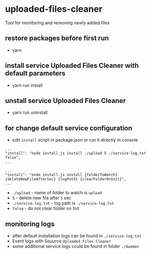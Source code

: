 # uploaded-files-cleaner
Tool for monitoring and removing newly added files

## restore packages before first run
* yarn

## install service Uploaded Files Cleaner with default parameters
* yarn run install

## unstall service Uploaded Files Cleaner
* yarn run uninstall

## for change default service configuration 
* edit `install` script in package.json or run it directly in console
```
...
"install": "node install.js install ./upload 5 ./service-log.txt false",
...
```

```
...
"install": "node install.js install {folderToWatch} {deleteNewFileAfterSec} {logPath} {clearFolderOnInit}",
...
```

* `./upload` - name of folder to watch is `upload`
* `5` - delete new file after `5` sec 
* `./service-log.txt` - log path is `./service-log.txt`
* `false` - do not clear folder on Init 

## monitoring logs 
* after default installation logs can be found in `./service-log.txt`
* Event logs with Souurce `Uploaded Files Cleaner`
* some additional service logs could be found in folder `./daemon`